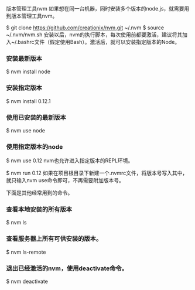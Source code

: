 版本管理工具nvm
如果想在同一台机器，同时安装多个版本的node.js，就需要用到版本管理工具nvm。

$ git clone https://github.com/creationix/nvm.git ~/.nvm
$ source ~/.nvm/nvm.sh
安装以后，nvm的执行脚本，每次使用前都要激活，建议将其加入~/.bashrc文件（假定使用Bash）。激活后，就可以安装指定版本的Node。

### 安装最新版本
$ nvm install node

### 安装指定版本
$ nvm install 0.12.1

### 使用已安装的最新版本
$ nvm use node

### 使用指定版本的node
$ nvm use 0.12
nvm也允许进入指定版本的REPL环境。

$ nvm run 0.12
如果在项目根目录下新建一个.nvmrc文件，将版本号写入其中，就只输入nvm use命令即可，不再需要附加版本号。

下面是其他经常用到的命令。

### 查看本地安装的所有版本
$ nvm ls

### 查看服务器上所有可供安装的版本。
$ nvm ls-remote

### 退出已经激活的nvm，使用deactivate命令。
$ nvm deactivate